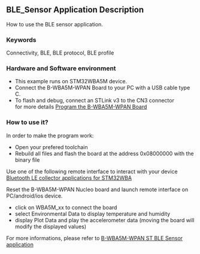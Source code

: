## __BLE_Sensor Application Description__

How to use the BLE sensor application.

### __Keywords__

Connectivity, BLE, BLE protocol, BLE profile

### __Hardware and Software environment__

* This example runs on STM32WBA5M device.
* Connect the B-WBA5M-WPAN Board to your PC with a USB cable type C.  
* To flash and debug, connect an STLink v3 to the CN3 connector  
for more details <a href="https://wiki.st.com/stm32mcu/wiki/STM32StepByStep:STM32WBA5M_Discovery_Kit_Out_Of_Box_Demonstration#How_can_I_program_my_WBA-board--"> Program the B-WBA5M-WPAN Board</a>  

### __How to use it?__

In order to make the program work:
 - Open your prefered toolchain
 - Rebuild all files and flash the board at the address 0x08000000 with the binary file

Use one of the following remote interface to interact with your device <a href="https://wiki.st.com/stm32mcu/wiki/Connectivity:BLE_smartphone_applications#Bluetooth-C2-AE_LE_collector_applications_for_STM32WBA
"> Bluetooth LE collector applications for STM32WBA</a>

Reset the B-WBA5M-WPAN Nucleo board and launch remote interface on PC/android/ios device. 

* click on WBA5M_xx to connect the board
* select Environmental Data to display temperature and humidity
* display Plot Data and play the accelerometer data (moving the board will modify the displayed values) 

For more informations, please refer to 
<a href="https://wiki.st.com/stm32mcu/wiki/STM32StepByStep:STM32WBA5M_Discovery_Kit_Out_Of_Box_Demonstration"> B-WBA5M-WPAN ST BLE Sensor application</a>  
